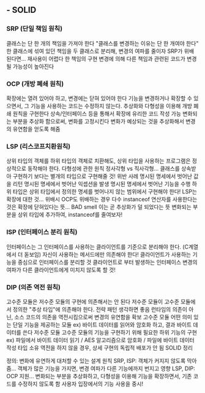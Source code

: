 ## - SOLID

### SRP (단일 책임 원칙)

클래스는 단 한 개의 책임을 가져야 한다
"클래스를 변경하는 이유는 단 한 개여야 한다"
한 클래스에 섞여 있던 책임을 두 클래스로 분리해, 변경의 여파를 줄이자
SRP가 위배 된다면...
재사용이 어렵다
한 책임의 구현 변경에 의해 다른 책임과 관련된 코드가 변경될 가능성이 높아진다


### OCP (개방 폐쇄 원칙)

확장에는 열려 있어야 하고, 변경에는 닫혀 있어야 한다
기능을 변경하거나 확장할 수 있으면서,
그 기능을 사용하는 코드는 수정하지 않는다.
추상화와 다형성을 이용해 개방 폐쇄 원칙을 구현한다
상속/인터페이스 등을 통해서 확장에 유리한 코드 작성 가능
변화되는 부분을 추상화 함으로써, 변화를 고정시킨다
변화가 예상되는 것을 추상화해서 변경의 유연함을 얻도록 해줌

### LSP (리스코프치환원칙)
상위 타입의 객체를 하위 타입의 객체로 치환해도, 상위 타입을 사용하는 프로그램은 정상적으로 동작해야 한다.
다형성에 관한 원칙
정사각형 vs 직사각형... 클래스를 상속받아 구현하기 보다는 별개의 타입으로 구현해줄 것!
위반 사례
명시된 명세에서 벗어난 값을 리턴
명시된 명세에서 벗어난 익셉션을 발생
명시된 명세에서 벗어난 기능을 수행
하위 타입은 상위 타입에서 정의한 명세를 벗어나지 않는 범위에서 구현해야 한다!
LSP는 확장에 대한 것... 위배시 OCP도 위배하는 경우 다수
instanceof 연산자를 사용한다는 것은 확장에 닫혀있다는 뜻... BAD smell
이는 곧 추상화가 덜 되었다는 뜻
변화되는 부분을 상위 타입에 추가하여, instanceof를 줄여보자!

### ISP (인터페이스 분리 원칙)

인터페이스는 그 인터페이스를 사용하는 클라이언트를 기준으로 분리해야 한다. (C계열에서 더 돋보임)
자신이 사용하는 메서드에만 의존해야 한다!
클라이언트가 사용하는 기능을 중심으로 인터페이스를 분리할 것
클라이언트로 부터 발생하는 인터페이스 변경의 여파가 다른 클라이언트에게 미치지 않도록 할 것!

### DIP (의존 역전 원칙)

고수준 모듈은 저수준 모듈의 구현에 의존해서는 안 된다
저수준 모듈이 고수준 모듈에서 정의한 "추상 타입"에 의존해야 한다.
전략 패턴 생각하면 좋음
런타임의 의존이 아닌, 소스 코드의 의존을 역전시킴으로써 변경의 유연함을 확보
고수준 모듈
어떤 의미 있는 단일 기능을 제공하는 모듈
ex) 바이트 데이터를 읽어와 암호화 하고, 결과 바이트 데이터를 쓴다
저수준 모듈
고수준 모듈의 기능을 구현하기 위해 필요한 하위 기능의 구현
ex) 파일에서 바이트 데이터 읽기 / AES 알고리즘으로 암호화 / 파일에 바이트 데이터 작성
타입 소유 역전을 하지 않을 경우, 상세 구현의 독립적 배포가 안 됨
SOLID 정리

정의: 변화에 유연하게 대처할 수 있는 설계 원칙
SRP, ISP: 객체가 커지지 않도록 막아줌... 객체가 많은 기능을 가지면, 변경 여파가 다른 기능에까지 번지고 영향
LSP, DIP: OCP 지원... 변화되는 부분을 추상화하고, 다형성을 이용해 기능을 확장하면서, 기존 코드를 수정하지 않도록 함
사용자 입장에서의 기능 사용을 중시!